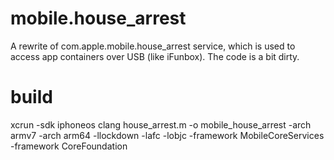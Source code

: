 # mobile.house_arrest
A rewrite of com.apple.mobile.house_arrest service, which is used to access app containers over USB (like iFunbox). The code is a bit dirty.
# build
 xcrun -sdk iphoneos clang house_arrest.m -o mobile_house_arrest -arch armv7 -arch arm64 -llockdown -lafc -lobjc -framework MobileCoreServices -framework CoreFoundation
